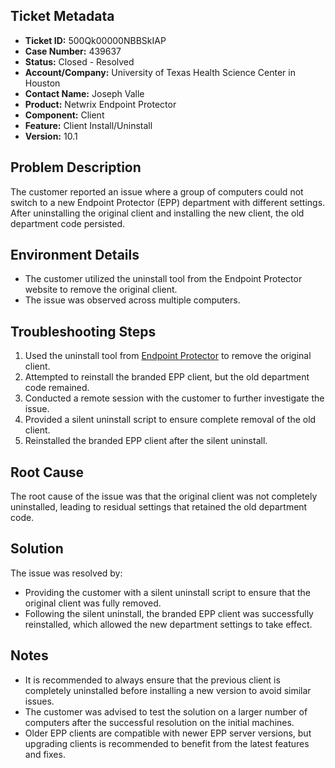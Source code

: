 ## Ticket Metadata
- **Ticket ID:** 500Qk00000NBBSkIAP
- **Case Number:** 439637
- **Status:** Closed - Resolved
- **Account/Company:** University of Texas Health Science Center in Houston
- **Contact Name:** Joseph Valle
- **Product:** Netwrix Endpoint Protector
- **Component:** Client
- **Feature:** Client Install/Uninstall
- **Version:** 10.1

## Problem Description
The customer reported an issue where a group of computers could not switch to a new Endpoint Protector (EPP) department with different settings. After uninstalling the original client and installing the new client, the old department code persisted.

## Environment Details
- The customer utilized the uninstall tool from the Endpoint Protector website to remove the original client.
- The issue was observed across multiple computers.

## Troubleshooting Steps
1. Used the uninstall tool from [Endpoint Protector](http://download.endpointprotector.com/debug_agent/epp_uninstall.zip) to remove the original client.
2. Attempted to reinstall the branded EPP client, but the old department code remained.
3. Conducted a remote session with the customer to further investigate the issue.
4. Provided a silent uninstall script to ensure complete removal of the old client.
5. Reinstalled the branded EPP client after the silent uninstall.

## Root Cause
The root cause of the issue was that the original client was not completely uninstalled, leading to residual settings that retained the old department code.

## Solution
The issue was resolved by:
- Providing the customer with a silent uninstall script to ensure that the original client was fully removed.
- Following the silent uninstall, the branded EPP client was successfully reinstalled, which allowed the new department settings to take effect.

## Notes
- It is recommended to always ensure that the previous client is completely uninstalled before installing a new version to avoid similar issues.
- The customer was advised to test the solution on a larger number of computers after the successful resolution on the initial machines.
- Older EPP clients are compatible with newer EPP server versions, but upgrading clients is recommended to benefit from the latest features and fixes.